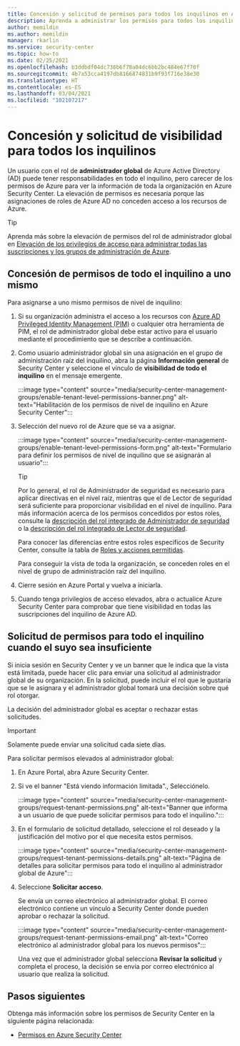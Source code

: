 ```yaml
---
title: Concesión y solicitud de permisos para todos los inquilinos en Azure Security Center
description: Aprenda a administrar los permisos para todos los inquilinos en Azure Security Center.
author: memildin
ms.author: memildin
manager: rkarlin
ms.service: security-center
ms.topic: how-to
ms.date: 02/25/2021
ms.openlocfilehash: b3ddbdf04dc736b6f78a04dc6bb2bc484e67f70f
ms.sourcegitcommit: 4b7a53cca4197db8166874831b9f93f716e38e30
ms.translationtype: HT
ms.contentlocale: es-ES
ms.lasthandoff: 03/04/2021
ms.locfileid: "102107217"
---
```

# <a name="grant-and-request-tenant-wide-visibility"></a>Concesión y solicitud de visibilidad para todos los inquilinos

Un usuario con el rol de **administrador global** de Azure Active Directory (AD) puede tener responsabilidades en todo el inquilino, pero carecer de los permisos de Azure para ver la información de toda la organización en Azure Security Center. La elevación de permisos es necesaria porque las asignaciones de roles de Azure AD no conceden acceso a los recursos de Azure. 

> [!TIP]
> Aprenda más sobre la elevación de permisos del rol de administrador global en [Elevación de los privilegios de acceso para administrar todas las suscripciones y los grupos de administración de Azure](../role-based-access-control/elevate-access-global-admin.md).

## <a name="grant-tenant-wide-permissions-to-yourself"></a>Concesión de permisos de todo el inquilino a uno mismo

Para asignarse a uno mismo permisos de nivel de inquilino:

1. Si su organización administra el acceso a los recursos con [Azure AD Privileged Identity Management (PIM)](../active-directory/privileged-identity-management/pim-configure.md) o cualquier otra herramienta de PIM, el rol de administrador global debe estar activo para el usuario mediante el procedimiento que se describe a continuación.

1. Como usuario administrador global sin una asignación en el grupo de administración raíz del inquilino, abra la página **Información general** de Security Center y seleccione el vínculo de **visibilidad de todo el inquilino** en el mensaje emergente. 

    :::image type="content" source="media/security-center-management-groups/enable-tenant-level-permissions-banner.png" alt-text="Habilitación de los permisos de nivel de inquilino en Azure Security Center":::

1. Selección del nuevo rol de Azure que se va a asignar. 

    :::image type="content" source="media/security-center-management-groups/enable-tenant-level-permissions-form.png" alt-text="Formulario para definir los permisos de nivel de inquilino que se asignarán al usuario":::

    > [!TIP]
    > Por lo general, el rol de Administrador de seguridad es necesario para aplicar directivas en el nivel raíz, mientras que el de Lector de seguridad será suficiente para proporcionar visibilidad en el nivel de inquilino. Para más información acerca de los permisos concedidos por estos roles, consulte la [descripción del rol integrado de Administrador de seguridad](../role-based-access-control/built-in-roles.md#security-admin) o la [descripción del rol integrado de Lector de seguridad](../role-based-access-control/built-in-roles.md#security-reader).
    >
    > Para conocer las diferencias entre estos roles específicos de Security Center, consulte la tabla de [Roles y acciones permitidas](security-center-permissions.md#roles-and-allowed-actions).

    Para conseguir la vista de toda la organización, se conceden roles en el nivel de grupo de administración raíz del inquilino.  

1. Cierre sesión en Azure Portal y vuelva a iniciarla.

1. Cuando tenga privilegios de acceso elevados, abra o actualice Azure Security Center para comprobar que tiene visibilidad en todas las suscripciones del inquilino de Azure AD. 


## <a name="request-tenant-wide-permissions-when-yours-are-insufficient"></a>Solicitud de permisos para todo el inquilino cuando el suyo sea insuficiente

Si inicia sesión en Security Center y ve un banner que le indica que la vista está limitada, puede hacer clic para enviar una solicitud al administrador global de su organización. En la solicitud, puede incluir el rol que le gustaría que se le asignara y el administrador global tomará una decisión sobre qué rol otorgar. 

La decisión del administrador global es aceptar o rechazar estas solicitudes. 

> [!IMPORTANT]
> Solamente puede enviar una solicitud cada siete días.

Para solicitar permisos elevados al administrador global:

1. En Azure Portal, abra Azure Security Center.

1. Si ve el banner "Está viendo información limitada"., Selecciónelo.

    :::image type="content" source="media/security-center-management-groups/request-tenant-permissions.png" alt-text="Banner que informa a un usuario de que puede solicitar permisos para todo el inquilino.":::

1. En el formulario de solicitud detallado, seleccione el rol deseado y la justificación del motivo por el que necesita estos permisos.

    :::image type="content" source="media/security-center-management-groups/request-tenant-permissions-details.png" alt-text="Página de detalles para solicitar permisos para todo el inquilino al administrador global de Azure":::

1. Seleccione **Solicitar acceso**.

    Se envía un correo electrónico al administrador global. El correo electrónico contiene un vínculo a Security Center donde pueden aprobar o rechazar la solicitud.

    :::image type="content" source="media/security-center-management-groups/request-tenant-permissions-email.png" alt-text="Correo electrónico al administrador global para los nuevos permisos":::

    Una vez que el administrador global selecciona **Revisar la solicitud** y completa el proceso, la decisión se envía por correo electrónico al usuario que realiza la solicitud. 

## <a name="next-steps"></a>Pasos siguientes

Obtenga más información sobre los permisos de Security Center en la siguiente página relacionada:

- [Permisos en Azure Security Center](security-center-permissions.md)